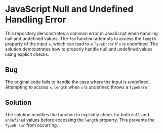 # JavaScript Null and Undefined Handling Error

This repository demonstrates a common error in JavaScript when handling null and undefined values. The `foo` function attempts to access the `length` property of the input `x`, which can lead to a `TypeError` if `x` is undefined.  The solution demonstrates how to properly handle null and undefined values using explicit checks.

## Bug

The original code fails to handle the case where the input is undefined. Attempting to access `x.length` when `x` is undefined throws a `TypeError`.

## Solution

The solution modifies the function to explicitly check for both `null` and `undefined` values before accessing the `length` property. This prevents the `TypeError` from occurring.
